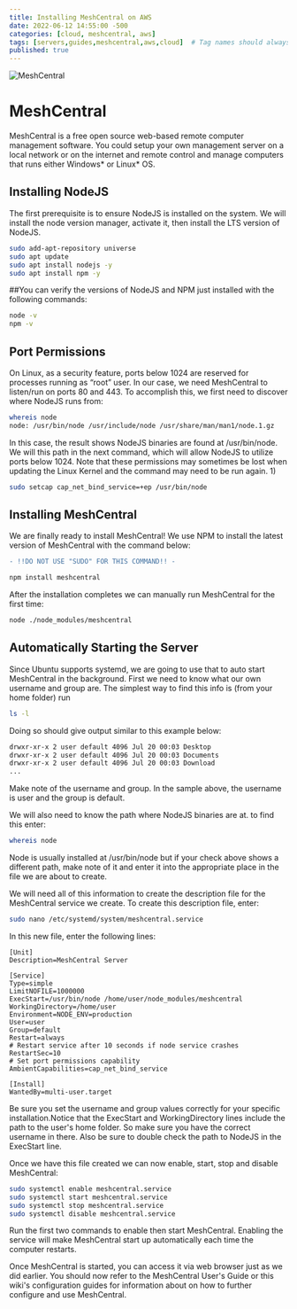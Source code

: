 ```yaml
---
title: Installing MeshCentral on AWS
date: 2022-06-12 14:55:00 -500
categories: [cloud, meshcentral, aws]
tags: [servers,guides,meshcentral,aws,cloud]  # Tag names should always be lowercase
published: true
---
```


![MeshCentral](https://repository-images.githubusercontent.com/101663032/a0f76700-4b4f-11eb-981e-ee7eea9fddf2)

# MeshCentral

MeshCentral is a free open source web-based remote computer management software. You
could setup your own management server on a local network or on the internet and remote
control and manage computers that runs either Windows* or Linux* OS.

## Installing NodeJS

The first prerequisite is to ensure NodeJS is installed on the system. We will install the node version manager, activate it, then install the LTS version of NodeJS.

```bash
sudo add-apt-repository universe
sudo apt update
sudo apt install nodejs -y
sudo apt install npm -y
```

##You can verify the versions of NodeJS and NPM just installed with the following commands:

```bash
node -v
npm -v
```

## Port Permissions

On Linux, as a security feature, ports below 1024 are reserved for processes running as “root” user. In our case, we need MeshCentral to listen/run on ports 80 and 443. To accomplish this, we first need to discover where NodeJS runs from:

```bash
whereis node
node: /usr/bin/node /usr/include/node /usr/share/man/man1/node.1.gz
```

In this case, the result shows NodeJS binaries are found at /usr/bin/node. We will this path in the next command, which will allow NodeJS to utilize ports below 1024. Note that these permissions may sometimes be lost when updating the Linux Kernel and the command may need to be run again. 1)

```bash
sudo setcap cap_net_bind_service=+ep /usr/bin/node
```

## Installing MeshCentral

We are finally ready to install MeshCentral! We use NPM to install the latest version of MeshCentral with the command below:

```diff
- !!DO NOT USE "SUDO" FOR THIS COMMAND!! -

npm install meshcentral
```

After the installation completes we can manually run MeshCentral for the first time:

```bash
node ./node_modules/meshcentral
```

## Automatically Starting the Server

Since Ubuntu supports systemd, we are going to use that to auto start MeshCentral in the background. First we need to know what our own username and group are. The simplest way to find this info is (from your home folder) run

```bash
ls -l
```
Doing so should give output similar to this example below:

```bash
drwxr-xr-x 2 user default 4096 Jul 20 00:03 Desktop
drwxr-xr-x 2 user default 4096 Jul 20 00:03 Documents
drwxr-xr-x 2 user default 4096 Jul 20 00:03 Download
...
```

Make note of the username and group. In the sample above, the username is user and the group is default.

We will also need to know the path where NodeJS binaries are at. to find this enter:

```bash
whereis node
```

Node is usually installed at /usr/bin/node but if your check above shows a different path, make note of it and enter it into the appropriate place in the file we are about to create.

We will need all of this information to create the description file for the MeshCentral service we create. To create this description file, enter:

```bash
sudo nano /etc/systemd/system/meshcentral.service
```

In this new file, enter the following lines:

```
[Unit]
Description=MeshCentral Server

[Service]
Type=simple
LimitNOFILE=1000000
ExecStart=/usr/bin/node /home/user/node_modules/meshcentral
WorkingDirectory=/home/user
Environment=NODE_ENV=production
User=user
Group=default
Restart=always
# Restart service after 10 seconds if node service crashes
RestartSec=10
# Set port permissions capability
AmbientCapabilities=cap_net_bind_service

[Install]
WantedBy=multi-user.target
```

Be sure you set the username and group values correctly for your specific installation.Notice that the ExecStart and WorkingDirectory lines include the path to the user's home folder. So make sure you have the correct username in there. Also be sure to double check the path to NodeJS in the ExecStart line.

Once we have this file created we can now enable, start, stop and disable MeshCentral:

```bash
sudo systemctl enable meshcentral.service
sudo systemctl start meshcentral.service
sudo systemctl stop meshcentral.service
sudo systemctl disable meshcentral.service
```

Run the first two commands to enable then start MeshCentral. Enabling the service will make MeshCentral start up automatically each time the computer restarts.

Once MeshCentral is started, you can access it via web browser just as we did earlier. You should now refer to the MeshCentral User's Guide or this wiki's configuration guides for information about on how to further configure and use MeshCentral.